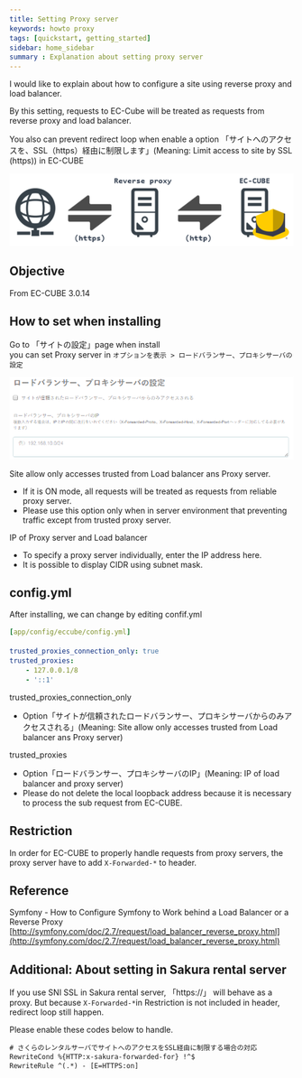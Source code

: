 ```yaml
---
title: Setting Proxy server
keywords: howto proxy 
tags: [quickstart, getting_started]
sidebar: home_sidebar
summary : Explanation about setting proxy server
---
```


I would like to explain about how to configure a site using reverse proxy and load balancer.

By this setting, requests to EC-Cube will be treated as requests from reverse proxy and load balancer.

You also can prevent redirect loop when enable a option 「サイトへのアクセスを、SSL（https）経由に制限します」(Meaning: Limit access to site by SSL (https)) in EC-CUBE 


![サイト構成の例](/images/proxy_settings/network_diagram.png)  

## Objective
From EC-CUBE 3.0.14

## How to set when installing

Go to 「サイトの設定」page when install  
you can set Proxy server in `オプションを表示 > ロードバランサー、プロキシサーバの設定` 

![インストーラのオプション](/images/proxy_settings/install_options.png)  

Site allow only accesses trusted from Load balancer ans Proxy server.  
- If it is ON mode, all requests will be treated as requests from reliable proxy server.
- Please use this option only when in server environment that preventing traffic except from trusted proxy server.
    
IP of Proxy server and Load balancer
- To specify a proxy server individually, enter the IP address here.  
- It is possible to display CIDR using subnet mask.

## config.yml

After installing, we can change by editing confif.yml

```yaml
[app/config/eccube/config.yml]

trusted_proxies_connection_only: true
trusted_proxies:
    - 127.0.0.1/8
    - '::1'
```

trusted_proxies_connection_only
- Option「サイトが信頼されたロードバランサー、プロキシサーバからのみアクセスされる」(Meaning: Site allow only accesses trusted from Load balancer ans Proxy server)

trusted_proxies
- Option「ロードバランサー、プロキシサーバのIP」(Meaning: IP of load balancer and proxy server)
- Please do not delete the local loopback address because it is necessary to process the sub request from EC-CUBE.

## Restriction

In order for EC-CUBE to properly handle requests from proxy servers, the proxy server have to add `X-Forwarded-*` to header.

## Reference

Symfony - How to Configure Symfony to Work behind a Load Balancer or a Reverse Proxy  
[http://symfony.com/doc/2.7/request/load_balancer_reverse_proxy.html](http://symfony.com/doc/2.7/request/load_balancer_reverse_proxy.html)

## Additional: About setting in Sakura rental server

If you use SNI SSL in Sakura rental server, 「https://」 will behave as a proxy. But because `X-Forwarded-*`in Restriction is not included in header, redirect loop still happen.

Please enable these codes below to handle.

```.htaccess
# さくらのレンタルサーバでサイトへのアクセスをSSL経由に制限する場合の対応
RewriteCond %{HTTP:x-sakura-forwarded-for} !^$
RewriteRule ^(.*) - [E=HTTPS:on]
```
